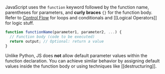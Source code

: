 JavaScript uses the `function` keyword followed by the function name, parentheses for parameters, and **curly braces** `{}` for the function body. Refer to [Control Flow](Control%20Flow) for loops and conditionals and [[Logical Operators]] for logic stuff.

```js
function functionName(parameter1, parameter2, ...) {
  // Function body (code to be executed)
  return output; // Optional: return a value
}
```

Unlike Python, JS does **not** allow default parameter values within the function declaration. You can achieve similar behavior by assigning default values inside the function body or using techniques like [[destructuring]].